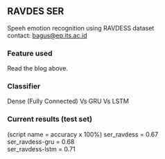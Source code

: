 ## RAVDES SER  
Speeh emotion recognition using RAVDESS dataset  
contact: bagus@ep.its.ac.id

### Feature used
Read the blog above.  

### Classifier
Dense (Fully Connected) Vs GRU Vs LSTM

### Current results  (test set)
(script name = accuracy x 100%)
ser_ravdess = 0.67  
ser_ravdess-gru = 0.68  
ser_ravdess-lstm = 0.71
